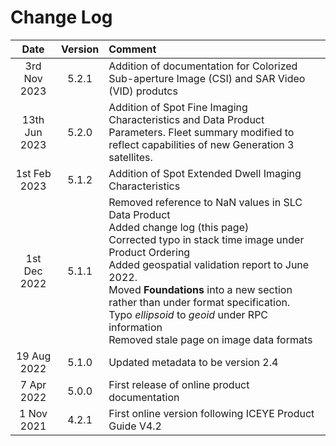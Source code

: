 # Change Log

<!---
<span style="color:darkred">[TODO] keep track of changes here and add to changelist</span>.
-->

| Date | Version  | Comment |
|:----:|:-------:|:-------|
| 3rd Nov 2023 | 5.2.1  | Addition of documentation for Colorized Sub-aperture Image (CSI) and SAR Video (VID) produtcs
| 13th Jun 2023 | 5.2.0  | Addition of Spot Fine Imaging Characteristics and Data Product Parameters. Fleet summary modified to reflect capabilities of new Generation 3 satellites.
| 1st Feb 2023 | 5.1.2  | Addition of Spot Extended Dwell Imaging Characteristics
| 1st Dec 2022 | 5.1.1  | Removed reference to NaN values in SLC Data Product <br> Added change log (this page) <br> Corrected typo in stack time image under Product Ordering <br> Added geospatial validation report to June 2022. <br> Moved **Foundations** into a new section rather than under format specification. <br> Typo *ellipsoid* to *geoid* under RPC information <br> Removed stale page on image data formats|
| 19 Aug 2022  | 5.1.0  | Updated metadata to be version 2.4 |
| 7 Apr 2022   | 5.0.0  | First release of online product documentation |
| 1 Nov 2021   | 4.2.1  | First online version following ICEYE Product Guide V4.2|
